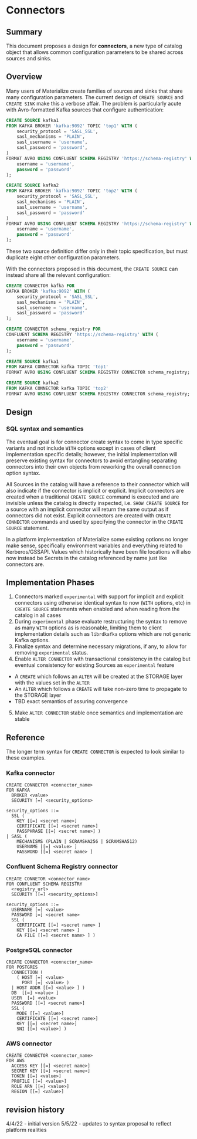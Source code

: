 # Connectors

## Summary

This document proposes a design for **connectors**, a new type of catalog object
that allows common configuration parameters to be shared across sources and
sinks.

## Overview

Many users of Materialize create families of sources and sinks that share many
configuration parameters. The current design of `CREATE SOURCE` and `CREATE
SINK` make this a verbose affair. The problem is particularly acute with
Avro-formatted Kafka sources that configure authentication:

```sql
CREATE SOURCE kafka1
FROM KAFKA BROKER 'kafka:9092' TOPIC 'top1' WITH (
    security_protocol = 'SASL_SSL',
    sasl_mechanisms = 'PLAIN',
    sasl_username = 'username',
    sasl_password = 'password',
)
FORMAT AVRO USING CONFLUENT SCHEMA REGISTRY 'https://schema-registry' WITH (
    username = 'username',
    password = 'password'
);

CREATE SOURCE kafka2
FROM KAFKA BROKER 'kafka:9092' TOPIC 'top2' WITH (
    security_protocol = 'SASL_SSL',
    sasl_mechanisms = 'PLAIN',
    sasl_username = 'username',
    sasl_password = 'password'
)
FORMAT AVRO USING CONFLUENT SCHEMA REGISTRY 'https://schema-registry' WITH (
    username = 'username',
    password = 'password'
);
```

These two source definition differ only in their topic specification, but
must duplicate eight other configuration parameters.

With the connectors proposed in this document, the `CREATE SOURCE` can instead
share all the relevant configuration:

```sql
CREATE CONNECTOR kafka FOR
KAFKA BROKER 'kafka:9092' WITH (
    security_protocol = 'SASL_SSL',
    sasl_mechanisms = 'PLAIN',
    sasl_username = 'username',
    sasl_password = 'password'
);

CREATE CONNECTOR schema_registry FOR
CONFLUENT SCHEMA REGISTRY 'https://schema-registry' WITH (
    username = 'username',
    password = 'password'
);

CREATE SOURCE kafka1
FROM KAFKA CONNECTOR kafka TOPIC 'top1'
FORMAT AVRO USING CONFLUENT SCHEMA REGISTRY CONNECTOR schema_registry;

CREATE SOURCE kafka2
FROM KAFKA CONNECTOR kafka TOPIC 'top2'
FORMAT AVRO USING CONFLUENT SCHEMA REGISTRY CONNECTOR schema_registry;
```

## Design

### SQL syntax and semantics

The eventual goal is for connector create syntax to come in type specific variants and not include `WITH` options except in cases of client implementation specific details; however, the initial implementation will preserve existing syntax for connectors to avoid entangling separating connectors into their own objects from reworking the overall connection option syntax.

All Sources in the catalog will have a reference to their connector which will also indicate if the connector is implicit or explicit. Implicit connectors are created when a traditional `CREATE SOURCE` command is executed and are invisible unless the catalog is directly inspected, i.e. `SHOW CREATE SOURCE` for a source with an implicit connector will return the same output as if connectors did not exist. Explicit connectors are created with `CREATE CONNECTOR` commands and used by specifying the connector in the `CREATE SOURCE` statement.

In a platform implementation of Materialize some existing options no longer make sense, specifically environment variables and everything related to Kerberos/GSSAPI. Values which historically have been file locations will also now instead be Secrets in the catalog referenced by name just like connectors are.

## Implementation Phases

1. Connectors marked `experimental` with support for implicit and explicit connectors using otherwise identical syntax to now (`WITH` options, etc) in `CREATE SOURCE` statements when enabled and when reading from the catalog in all cases
2. During `experimental` phase evaluate restructuring the syntax to remove as many `WITH` options as is reasonable, limiting them to client implementation details such as `librdkafka` options which are not generic Kafka options.
3. Finalize syntax and determine necessary migrations, if any, to allow for removing `experimental` status.
4. Enable `ALTER CONNECTOR` with transactional consistency in the catalog but eventual consistency for existing Sources as `experimental` feature
  - A `CREATE` which follows an `ALTER` will be created at the STORAGE layer with the values set in the `ALTER`
  - An `ALTER` which follows a `CREATE` will take non-zero time to propagate to the STORAGE layer
  - TBD exact semantics of assuring convergence
5. Make `ALTER CONNECTOR` stable once semantics and implementation are stable

## Reference
The longer term syntax for `CREATE CONNECTOR` is expected to look similar to these examples.
### Kafka connector
```
CREATE CONNECTOR <connector_name>
FOR KAFKA
  BROKER <value>
  SECURITY [=] <security_options>

security_options ::=
  SSL (
    KEY [[=] <secret name>]
    CERTIFICATE [[=] <secret name>]
    PASSPHRASE [[=] <secret name>] )
| SASL (
    MECHANISMS (PLAIN | SCRAMSHA256 | SCRAMSHA512)
    USERNAME [[=] <value> ]
    PASSWORD [[=] <secret name> ]
```

### Confluent Schema Registry connector
```
CREATE CONNETOR <connector_name>
FOR CONFLUENT SCHEMA REGISTRY
  <registry_url>
  SECURITY [[=] <security_options>]

security_options ::=
  USERNAME [=] <value>
  PASSWORD [=] <secret name>
  SSL (
    CERTIFICATE [[=] <secret name> ]
    KEY [[=] <secret name> ]
    CA FILE [[=] <secret name> ] )
```

### PostgreSQL connector
```
CREATE CONNECTOR <connector_name>
FOR POSTGRES
  CONNECTION (
    ( HOST [=] <value>
      PORT [=] <value> )
  | HOST ADDR [[=] <value> ] )
  DB  [[=] <value> ]
  USER  [=] <value>
  PASSWORD [[=] <secret name>]
  SSL (
    MODE [[=] <value>]
    CERTIFICATE [[=] <secret name>]
    KEY [[=] <secret name>]
    SNI [[=] <value>] )

```

### AWS connector
```
CREATE CONNECTOR <connector_name>
FOR AWS
  ACCESS KEY [[=] <secret name>]
  SECRET KEY [[=] <secret name>]
  TOKEN [[=] <value>]
  PROFILE [[=] <value>]
  ROLE ARN [[=] <value>]
  REGION [[=] <value>]
```


## revision history
4/4/22 - initial version
5/5/22 - updates to syntax proposal to reflect platform realities